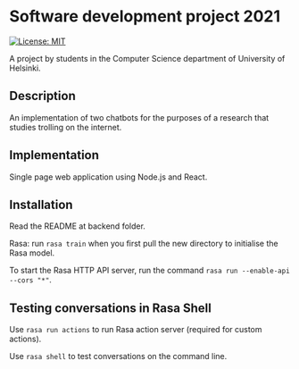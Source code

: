 # Software development project 2021

[![License: MIT](https://img.shields.io/badge/License-MIT-yellow.svg)](https://opensource.org/licenses/MIT)

A project by students in the Computer Science department of University of Helsinki.

## Description

An implementation of two chatbots for the purposes of a research that studies trolling on the internet.

## Implementation

Single page web application using Node.js and React.

## Installation

Read the README at backend folder.

Rasa: run `rasa train` when you first pull the new directory to initialise the
Rasa model.

To start the Rasa HTTP API server, run the command `rasa run --enable-api --cors "*"`.

## Testing conversations in Rasa Shell

Use `rasa run actions` to run Rasa action server (required for custom actions).

Use `rasa shell` to test conversations on the command line.


